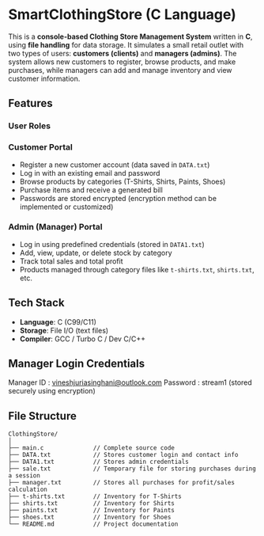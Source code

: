 

# SmartClothingStore (C Language)

This is a **console-based Clothing Store Management System** written in **C**, using **file handling** for data storage. It simulates a small retail outlet with two types of users: **customers (clients)** and **managers (admins)**. The system allows new customers to register, browse products, and make purchases, while managers can add and manage inventory and view customer information.


## Features

### User Roles

### Customer Portal
- Register a new customer account (data saved in `DATA.txt`)
- Log in with an existing email and password
- Browse products by categories (T-Shirts, Shirts, Paints, Shoes)
- Purchase items and receive a generated bill
- Passwords are stored encrypted (encryption method can be implemented or customized)

### Admin (Manager) Portal
- Log in using predefined credentials (stored in `DATA1.txt`)
- Add, view, update, or delete stock by category
- Track total sales and total profit
- Products managed through category files like `t-shirts.txt`, `shirts.txt`, etc.

## Tech Stack
- **Language**: C (C99/C11)
- **Storage**: File I/O (text files)
- **Compiler**: GCC / Turbo C / Dev C/C++

## Manager Login Credentials
Manager ID : vineshjuriasinghani@outlook.com
Password : stream1 (stored securely using encryption)

## File Structure
```text
ClothingStore/
│
├── main.c              // Complete source code
├── DATA.txt            // Stores customer login and contact info
├── DATA1.txt           // Stores admin credentials
├── sale.txt            // Temporary file for storing purchases during a session
├── manager.txt         // Stores all purchases for profit/sales calculation
├── t-shirts.txt        // Inventory for T-Shirts
├── shirts.txt          // Inventory for Shirts
├── paints.txt          // Inventory for Paints
├── shoes.txt           // Inventory for Shoes
└── README.md           // Project documentation



